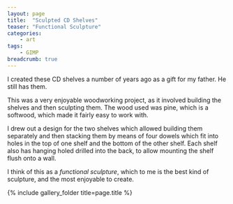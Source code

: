 ```yaml
---
layout: page
title:  "Sculpted CD Shelves"
teaser: "Functional Sculpture"
categories:
    - art
tags:
    - GIMP
breadcrumb: true
---
```


I created these CD shelves a number of years ago as a 
gift for my father. He still has them.

This was a very enjoyable woodworking project, as it 
involved building the shelves and then sculpting them. 
The wood used was pine, which is a softwood, which 
made it fairly easy to work with.

I drew out a design for the two shelves which allowed 
building them separately and then stacking them by 
means of four dowels which fit into holes in the top 
of one shelf and the bottom of the other shelf. Each 
shelf also has hanging holed drilled into the back, 
to allow mounting the shelf flush onto a wall.

I think of this as a *functional sculpture*, which to 
me is the best kind of sculpture, and the most 
enjoyable to create.

{% include gallery_folder title=page.title %}

